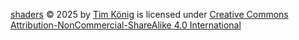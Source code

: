 [shaders](https://github.com/TimKoenig96/shaders) © 2025 by [Tim König](https://github.com/TimKoenig96) is licensed under [Creative Commons Attribution-NonCommercial-ShareAlike 4.0 International](https://creativecommons.org/licenses/by-nc-sa/4.0)
